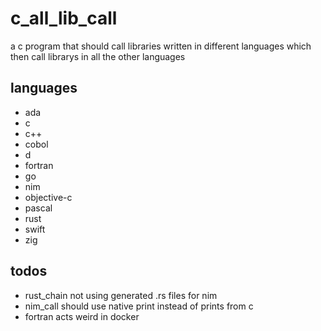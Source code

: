 # c_all_lib_call

a c program that should call libraries written in different languages which then call librarys in all the other languages

## languages

- ada
- c
- c++
- cobol
- d
- fortran
- go
- nim
- objective-c
- pascal
- rust
- swift
- zig

## todos

- rust_chain not using generated .rs files for nim
- nim_call should use native print instead of prints from c
- fortran acts weird in docker
